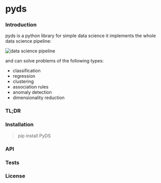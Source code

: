 # pyds

### Introduction
pyds is a python library for simple data science
it implements the whole data science pipeline:

![data science pipeline]({{site.baseurl}}//data%20science%20pipeline.png)

and can solve problems of the following types:

- classification
- regression
- clustering
- association rules
- anomaly detection
- dimensionality reduction

### TL;DR

### Installation
> pip install PyDS

### API

### Tests

### License







